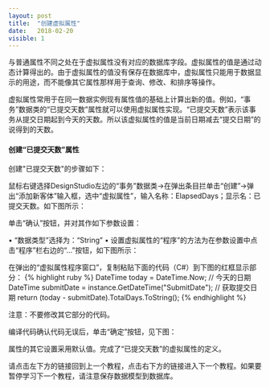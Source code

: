 ```yaml
---
layout: post
title:  "创建虚拟属性"
date:   2018-02-20
visible: 1
---
```


与普通属性不同之处在于虚拟属性没有对应的数据库字段。虚拟属性的值是通过动态计算得出的。由于虚拟属性的值没有保存在数据库中，虚拟属性只能用于数据显示的用途，而不能像其它属性那样用于查询、修改、和排序等操作。

虚拟属性常用于在同一数据实例现有属性值的基础上计算出新的值。例如，“事务”数据类的“已提交天数”属性就可以使用虚拟属性实现。“已提交天数”表示该事务从提交日期起到今天的天数。所以该虚拟属性的值是当前日期减去“提交日期”的说得到的天数。

#### 创建“已提交天数”属性

创建"已提交天数"的步骤如下：

鼠标右键选择DesignStudio左边的“事务”数据类→在弹出条目拦单击“创建”→弹出“添加新客体”输入框，选中“虚拟属性”，输入名称：ElapsedDays；显示名：已提交天数。如下图所示：

<img src="{{'/assets/img/Update 2018-2-20-创建虚拟属性1.png' | prepend: site.baseurl }}" alt=""><br>
单击“确认”按钮，并对其作如下参数设置：

• “数据类型”选择为：“String”
•	设置虚拟属性的“程序”的方法为在参数设置中点击“程序”栏右边的“...”按钮，如下图所示：

<img src="{{'/assets/img/Update 2018-2-20-创建虚拟属性2A.png' | prepend: site.baseurl }}" alt=""><br>
在弹出的“虚拟属性程序窗口”，复制粘贴下面的代码（C#）到下图的红框显示部分：
{% highlight ruby %}
DateTime today = DateTime.Now; // 今天的日期
DateTime submitDate = instance.GetDateTime("SubmitDate"); // 获取提交日期
return (today - submitDate).TotalDays.ToString();
{% endhighlight %}

<img src="{{'/assets/img/Update 2018-2-20-创建虚拟属性3.png' | prepend: site.baseurl }}" alt=""><br>
注意：不要修改其它部分的代码。

编译代码确认代码无误后，单击“确定”按钮，见下图：

<img src="{{'/assets/img/Update 2018-2-20-创建虚拟属性4A.png' | prepend: site.baseurl }}" alt=""><br>
属性的其它设置采用默认值。完成了“已提交天数”的虚拟属性的定义。

请点击左下方的链接回到上一个教程，点击右下方的链接进入下一个教程。如果要暂停学习下一个教程，请注意保存数据模型到数据库。
